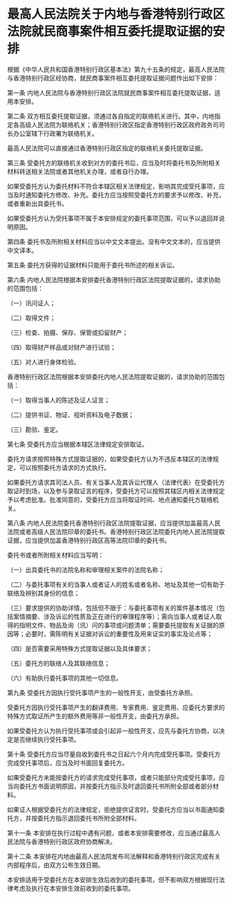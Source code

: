 # 最高人民法院关于内地与香港特别行政区法院就民商事案件相互委托提取证据的安排

<!-- INFO END -->

根据《中华人民共和国香港特别行政区基本法》第九十五条的规定，最高人民法院与香港特别行政区经协商，就民商事案件相互委托提取证据问题作出如下安排：

第一条 内地人民法院与香港特别行政区法院就民商事案件相互委托提取证据，适用本安排。

第二条 双方相互委托提取证据，须通过各自指定的联络机关进行。其中，内地指定各高级人民法院为联络机关；香港特别行政区指定香港特别行政区政府政务司司长办公室辖下行政署为联络机关。

最高人民法院可以直接通过香港特别行政区指定的联络机关委托提取证据。

第三条 受委托方的联络机关收到对方的委托书后，应当及时将委托书及所附相关材料转送相关法院或者其他机关办理，或者自行办理。

如果受委托方认为委托材料不符合本辖区相关法律规定，影响其完成受托事项，应当及时通知委托方修改、补充。委托方应当按照受委托方的要求予以修改、补充，或者重新出具委托书。

如果受委托方认为受托事项不属于本安排规定的委托事项范围，可以予以退回并说明原因。

第四条 委托书及所附相关材料应当以中文文本提出。没有中文文本的，应当提供中文译本。

第五条 委托方获得的证据材料只能用于委托书所述的相关诉讼。

第六条 内地人民法院根据本安排委托香港特别行政区法院提取证据的，请求协助的范围包括：

（一）讯问证人；

（二）取得文件；

（三）检查、拍摄、保存、保管或扣留财产；

（四）取得财产样品或对财产进行试验；

（五）对人进行身体检验。

香港特别行政区法院根据本安排委托内地人民法院提取证据的，请求协助的范围包括：

（一）取得当事人的陈述及证人证言；

（二）提供书证、物证、视听资料及电子数据；

（三）勘验、鉴定。

第七条 受委托方应当根据本辖区法律规定安排取证。

委托方请求按照特殊方式提取证据的，如果受委托方认为不违反本辖区的法律规定，可以按照委托方请求的方式执行。

如果委托方请求其司法人员、有关当事人及其诉讼代理人（法律代表）在受委托方取证时到场，以及参与录取证言的程序，受委托方可以按照其辖区内相关法律规定予以考虑批准。批准同意的，受委托方应当将取证时间、地点通知委托方联络机关。

第八条 内地人民法院委托香港特别行政区法院提取证据，应当提供加盖最高人民法院或者高级人民法院印章的委托书。香港特别行政区法院委托内地人民法院提取证据，应当提供加盖香港特别行政区高等法院印章的委托书。

委托书或者所附相关材料应当写明：

（一）出具委托书的法院名称和审理相关案件的法院名称；

（二）与委托事项有关的当事人或者证人的姓名或者名称、地址及其他一切有助于联络及辨别其身份的信息；

（三）要求提供的协助详情，包括但不限于：与委托事项有关的案件基本情况（包括案情摘要、涉及诉讼的性质及正在进行的审理程序等）；需向当事人或者证人取得的指明文件、物品及询（讯）问的事项或问题清单；需要委托提取有关证据的原因等；必要时，需陈明有关证据对诉讼的重要性及用来证实的事实及论点等；

（四）是否需要采用特殊方式提取证据以及具体要求；

（五）委托方的联络人及其联络信息；

（六）有助执行委托事项的其他一切信息。

第九条 受委托方因执行受托事项产生的一般性开支，由受委托方承担。

受委托方因执行受托事项产生的翻译费用、专家费用、鉴定费用、应委托方要求的特殊方式取证所产生的额外费用等非一般性开支，由委托方承担。

如果受委托方认为执行受托事项或会引起非一般性开支，应先与委托方协商，以决定是否继续执行受托事项。

第十条 受委托方应当尽量自收到委托书之日起六个月内完成受托事项。受委托方完成受托事项后，应当及时书面回复委托方。

如果受委托方未能按委托方的请求完成受托事项，或者只能部分完成受托事项，应当向委托方书面说明原因，并按委托方指示及时退回委托书所附全部或者部分材料。

如果证人根据受委托方的法律规定，拒绝提供证言时，受委托方应当以书面通知委托方，并按委托方指示退回委托书所附全部材料。

第十一条 本安排在执行过程中遇有问题，或者本安排需要修改，应当通过最高人民法院与香港特别行政区政府协商解决。

第十二条 本安排在内地由最高人民法院发布司法解释和香港特别行政区完成有关内部程序后，由双方公布生效日期。

本安排适用于受委托方在本安排生效后收到的委托事项，但不影响双方根据现行法律考虑及执行在本安排生效前收到的委托事项。